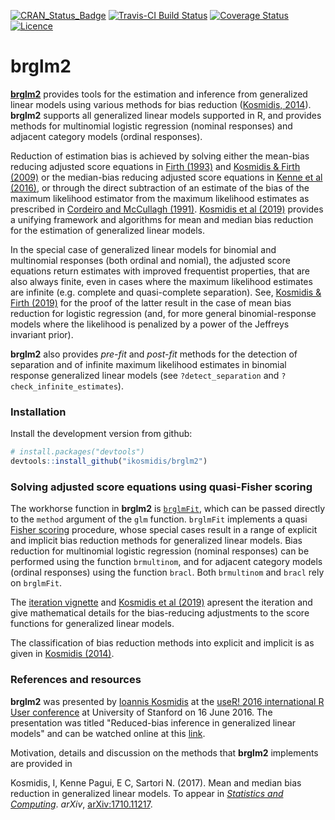 [![CRAN_Status_Badge](http://www.r-pkg.org/badges/version/brglm2)](https://cran.r-project.org/package=brglm2)
[![Travis-CI Build Status](https://travis-ci.org/ikosmidis/brglm2.svg?branch=master)](https://travis-ci.org/ikosmidis/brglm2)
[![Coverage Status](https://img.shields.io/codecov/c/github/ikosmidis/brglm2/master.svg)](https://codecov.io/github/ikosmidis/brglm2?branch=master)
[![Licence](https://img.shields.io/badge/licence-GPL--3-blue.svg)](https://www.gnu.org/licenses/gpl-3.0.en.html)

brglm2
======

[**brglm2**](https://github.com/ikosmidis/brglm2) provides tools for the estimation and inference from generalized linear models using various methods for bias reduction ([Kosmidis, 2014](https://doi.org/10.1002/wics.1296)). **brglm2** supports all generalized linear models supported in R, and provides methods for multinomial logistic regression (nominal responses) and adjacent category models (ordinal responses). 

Reduction of estimation bias is achieved by solving either the mean-bias reducing adjusted score equations in [Firth (1993)](https://doi.org/10.1093/biomet/80.1.27) and [Kosmidis & Firth (2009)](https://doi.org/10.1093/biomet/asp055) or the median-bias reducing adjusted score equations in [Kenne et al (2016)](https://arxiv.org/abs/1604.04768), or through the direct subtraction of an estimate of the bias of the maximum likelihood estimator from the maximum likelihood estimates as prescribed in [Cordeiro and McCullagh (1991)](http://www.jstor.org/stable/2345592). [Kosmidis et al (2019)](https://doi.org/10.1007/s11222-019-09860-6) provides a unifying framework and algorithms for mean and median bias reduction for the estimation of generalized linear models. 

In the special case of generalized linear models for binomial and multinomial responses (both ordinal and nomial), the adjusted score equations return estimates with improved frequentist properties, that are also always finite, even in cases where the maximum likelihood estimates are infinite (e.g. complete and quasi-complete separation). See, [Kosmidis & Firth (2019)](http://arxiv.org/abs/1812.01938) for the proof of the latter result in the case of mean bias reduction for logistic regression (and, for more general binomial-response models where the likelihood is penalized by a power of the Jeffreys invariant prior).

**brglm2** also provides *pre-fit* and *post-fit* methods for the detection of separation and of infinite maximum likelihood estimates in binomial response generalized linear models (see `?detect_separation` and `?check_infinite_estimates`).

### Installation

Install the development version from github:

``` r
# install.packages("devtools")
devtools::install_github("ikosmidis/brglm2")
```

### Solving adjusted score equations using quasi-Fisher scoring

The workhorse function in **brglm2** is
[`brglmFit`](https://github.com/ikosmidis/brglm2/blob/master/R/brglmFit.R),
which can be passed directly to the `method` argument of the `glm`
function. `brglmFit` implements a quasi [Fisher
scoring](https://en.wikipedia.org/wiki/Scoring_algorithm) procedure,
whose special cases result in a range of explicit and implicit bias
reduction methods for generalized linear models. Bias reduction for
multinomial logistic regression (nominal responses) can be performed
using the function `brmultinom`, and for adjacent category models
(ordinal responses) using the function `bracl`. Both `brmultinom` and
`bracl` rely on `brglmFit`.

The [iteration vignette](https://cran.r-project.org/package=brglm2/vignettes/iteration.html) and [Kosmidis et al
(2019)](https://doi.org/10.1007/s11222-019-09860-6) apresent the iteration and give mathematical details for the bias-reducing adjustments to the score functions for generalized linear models.

The classification of bias reduction methods into explicit and implicit is as given in [Kosmidis (2014)](https://doi.org/10.1002/wics.1296).

### References and resources

**brglm2** was presented by [Ioannis Kosmidis](http://www.ikosmidis.com) at the [useR! 2016 international R User conference](http://user2016.org) at University of Stanford on 16 June 2016. The presentation was titled "Reduced-bias inference in generalized linear models" and can be watched online at this [link](https://channel9.msdn.com/Events/useR-international-R-User-conference/useR2016/brglm-Reduced-bias-inference-in-generalized-linear-models).


Motivation, details and discussion on the methods that **brglm2** implements are provided in

Kosmidis, I, Kenne Pagui, E C, Sartori N. (2017). Mean and median bias reduction in generalized linear models. To appear in [*Statistics and Computing*](https://doi.org/10.1007/s11222-019-09860-6). *arXiv*, [arXiv:1710.11217](http://arxiv.org/abs/1804.04085). 



